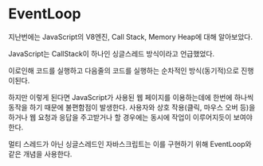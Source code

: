 # EventLoop

지난번에는 JavaScript의 V8엔진, Call Stack, Memory Heap에 대해 알아보았다.

JavaScript는 CallStack이 하나인 싱글스레드 방식이라고 언급했었다.

이로인해 코드를 실행하고 다음줄의 코드를 실행하는 순차적인 방식(동기적)으로 진행이된다.

하지만 이렇게 된다면 JavaScript가 사용된 웹 페이지를 이용하는데에 한번에 하나씩 동작을 하기 때문에 불편함점이 발생한다. 사용자와 상호 작용(클릭, 마우스 오버 등)을 하거나 웹 요청과 응답을 주고받거나 할 경우에는 동시에 작업이 이루어지듯이 보여야 한다.

멀티 스레드가 아닌 싱글스레드인 자바스크립트는 이를 구현하기 위해 EventLoop와 같은 개념을 사용한다.